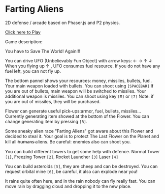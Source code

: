 Farting Aliens
=================

2D defense / arcade based on Phaser.js and P2 physics.

<a href="babruix.github.io/phaser-space-game/">Click here to Play</a>



Game description:

You have to Save The World!
Again!!!

You can drive UFO (Unbelievably Fun Object) with arrow keys: ← → ↑ ↓
When you flying up ↑ , UFO consumes fuel resource.
If you do not have any fuel left, you can not fly up.

The bottom pannel shows your resources: money, missiles, bullets, fuel.
Your main weapon loaded with bullets. You can shoot using `[SPACEBAR]`
If you are out of bullets, main weapon will be switched to missiles.
Your additional weapon is missiles. You can shoot using key `[M]` or `[7]`
Note: if you are out of missiles, they will be purchased.

Flower can generate useful pick-ups:armor, fuel, bullets, missiles... 
Currently generating item showed at the bottom of the Flower.
You can change generating item by pressing `[R]`.

Some sneaky alien race "Farting Aliens" got aware about this Flower and decided to steal it.
Your goal is to protect The Last Flower on the Planet and kill all h̶u̶m̶a̶n̶s̶ aliens.
Be careful: enemies also can shoot you.

You can build different towers to get some help with defence.
Normal Tower `[1]`, Freezing Tower `[2]`, Rocket Launcher `[3]` Laser `[4]`

You can build asteroids `[5]`, they are cheep and can be destroyed.
You can request orbital mine `[6]`, be careful, it also can explode near you!

It rains quite often here, and in the rain nobody can fly really fast.
You can move rain by dragging cloud and dropping it to the new place.